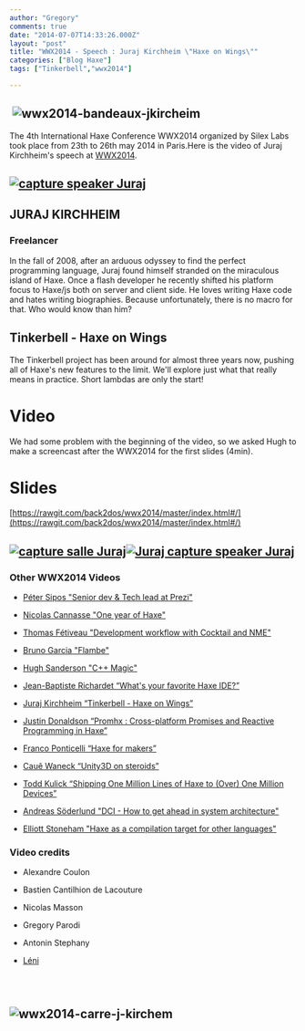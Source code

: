 ```yaml
---
author: "Gregory"
comments: true
date: "2014-07-07T14:33:26.000Z"
layout: "post"
title: "WWX2014 - Speech : Juraj Kirchheim \"Haxe on Wings\""
categories: ["Blog Haxe"]
tags: ["Tinkerbell","wwx2014"]

---
```

##  ![wwx2014-bandeaux-jkircheim](https://www.silexlabs.org/wp-content/uploads/2014/07/wwx2014-bandeaux-jkircheim.png)




The 4th International Haxe Conference WWX2014 organized by Silex Labs took place from 23th to 26th may 2014 in Paris.Here is the video of Juraj Kirchheim's speech at [WWX2014](http://wwx.silexlabs.org/2014/).





## [![capture speaker Juraj](https://www.silexlabs.org/wp-content/uploads/2014/07/capture-speaker-Juraj-300x197.jpg)](https://www.silexlabs.org/wp-content/uploads/2014/07/capture-speaker-Juraj.jpg)




## JURAJ KIRCHHEIM




### Freelancer




In the fall of 2008, after an arduous odyssey to find the perfect programming language, Juraj found himself stranded on the miraculous island of Haxe. Once a flash developer he recently shifted his platform focus to Haxe/js both on server and client side. He loves writing Haxe code and hates writing biographies. Because unfortunately, there is no macro for that. Who would know than him?





## Tinkerbell - Haxe on Wings




The Tinkerbell project has been around for almost three years now, pushing all of Haxe's new features to the limit. We'll explore just what that really means in practice. Short lambdas are only the start!








# Video


We had some problem with the beginning of the video, so we asked Hugh to make a screencast after the WWX2014 for the first slides (4min).




# Slides







[https://rawgit.com/back2dos/wwx2014/master/index.html#/](https://rawgit.com/back2dos/wwx2014/master/index.html#/)











## [![capture salle Juraj](https://www.silexlabs.org/wp-content/uploads/2014/07/capture-salle-Juraj-300x210.png)](https://www.silexlabs.org/wp-content/uploads/2014/07/capture-salle-Juraj.png)[![Juraj capture speaker Juraj](https://www.silexlabs.org/wp-content/uploads/2014/07/Juraj-capture-speaker-Juraj-300x197.jpg)](https://www.silexlabs.org/wp-content/uploads/2014/07/Juraj-capture-speaker-Juraj.jpg)




### Other WWX2014 Videos






  * [Péter Sipos "Senior dev & Tech lead at Prezi"](https://www.silexlabs.org/?p=202977)


  * [Nicolas Cannasse "One year of Haxe"](https://www.silexlabs.org/?p=202725)


  * [Thomas Fétiveau "Development workflow with Cocktail and NME"](https://www.silexlabs.org/?p=202751)


  * [Bruno Garcia "Flambe"](https://www.silexlabs.org/?p=202765)


  * [Hugh Sanderson "C++ Magic"](https://www.silexlabs.org/?p=202807)


  * [Jean-Baptiste Richardet “What's your favorite Haxe IDE?”](https://www.silexlabs.org/?p=202957)


  * [Juraj Kirchheim “Tinkerbell - Haxe on Wings”](https://www.silexlabs.org/?p=202939)


  * [Justin Donaldson “Promhx : Cross-platform Promises and Reactive Programming in Haxe”](https://www.silexlabs.org/?p=202971)


  * [Franco Ponticelli “Haxe for makers”](https://www.silexlabs.org/?p=202990)


  * [Cauê Waneck “Unity3D on steroids”](https://www.silexlabs.org/?p=203012)


  * [Todd Kulick “Shipping One Million Lines of Haxe to (Over) One Million Devices”](https://www.silexlabs.org/?p=203004)


  * [Andreas Söderlund "DCI - How to get ahead in system architecture"](https://www.silexlabs.org/?p=203019)


  * [Elliott Stoneham "Haxe as a compilation target for other languages"](https://www.silexlabs.org/?p=202984)










### Video credits






  * Alexandre Coulon


  * Bastien Cantilhion de Lacouture


  * Nicolas Masson


  * Gregory Parodi


  * Antonin Stephany


  * [Léni](http://www.leni.fr/)




###  




## ![wwx2014-carre-j-kirchem](https://www.silexlabs.org/wp-content/uploads/2014/07/wwx2014-carre-j-kirchem.png)





